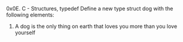 0x0E. C - Structures, typedef
Define a new type struct dog with the following elements:
1. A dog is the only thing on earth that loves you more than you love yourself


